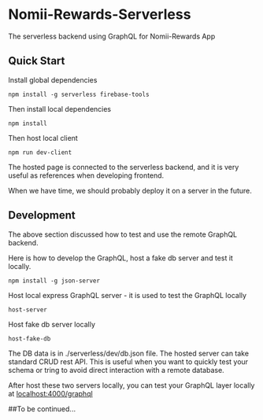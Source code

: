 # Nomii-Rewards-Serverless
The serverless backend using GraphQL for Nomii-Rewards App

## Quick Start
Install global dependencies
````
npm install -g serverless firebase-tools 
````
Then install local dependencies
````
npm install
````

Then host local client 
````
npm run dev-client
````

The hosted page is connected to the serverless backend, and it is very useful as references when developing frontend. 

When we have time, we should probably deploy it on a server in the future. 

## Development
The above section discussed how to test and use the remote GraphQL backend.

Here is how to develop the GraphQL, host a fake db server and test it locally.  
````
npm install -g json-server
````

Host local express GraphQL server - it is used to test the GraphQL locally
````
host-server
````

Host fake db server locally 
````
host-fake-db
````
The DB data is in ./serverless/dev/db.json file. The hosted server can take standard CRUD rest API. This is useful when you want to quickly test your schema or tring to avoid direct interaction with a remote database.

After host these two servers locally, you can test your GraphQL layer locally at [localhost:4000/graphql](localhost:4000/graphql) 

##To be continued...



